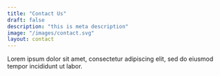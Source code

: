 ```yaml
---
title: "Contact Us"
draft: false
description: "this is meta description"
image: "/images/contact.svg"
layout: contact
---
```


Lorem ipsum dolor sit amet, consectetur adipiscing elit, sed do eiusmod tempor incididunt ut labor.

